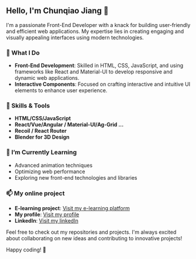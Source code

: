 ## Hello, I'm Chunqiao Jiang 👋

I'm a passionate Front-End Developer with a knack for building user-friendly and efficient web applications. My expertise lies in creating engaging and visually appealing interfaces using modern technologies.

### 🚀 What I Do
- **Front-End Development**: Skilled in HTML, CSS, JavaScript, and using frameworks like React and Material-UI to develop responsive and dynamic web applications.
- **Interactive Components**: Focused on crafting interactive and intuitive UI elements to enhance user experience.

### 🔧 Skills & Tools
- **HTML/CSS/JavaScript**
- **React/Vue/Angular / Material-UI/Ag-Grid ...**
- **Recoil / React Router**
- **Blender for 3D Design**

### 🌱 I’m Currently Learning
- Advanced animation techniques
- Optimizing web performance
- Exploring new front-end technologies and libraries

### 📫 My online project
- **E-learning project**: [Visit my e-learning platform](https://jcqiao.github.io/elearning-platform/)
- **My profile**: [Visit my profile](https://jcqiao.github.io/)
- **LinkedIn**: [Visit my linkedIn](https://www.linkedin.com/in/chunqiaoj/)

Feel free to check out my repositories and projects. I'm always excited about collaborating on new ideas and contributing to innovative projects!

Happy coding! 🚀

<!--
**jcqiao/jcqiao** is a ✨ _special_ ✨ repository because its `README.md` (this file) appears on your GitHub profile.

Here are some ideas to get you started:

- 🔭 I’m currently working on ...
- 🌱 I’m currently learning ...
- 👯 I’m looking to collaborate on ...
- 🤔 I’m looking for help with ...
- 💬 Ask me about ...
- 📫 How to reach me: ...
- 😄 Pronouns: ...
- ⚡ Fun fact: ...
-->

